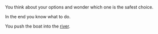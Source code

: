 You think about your options and wonder which one is the safest choice. 

In the end you know what to do.

You push the boat into the [river](right-win.md).